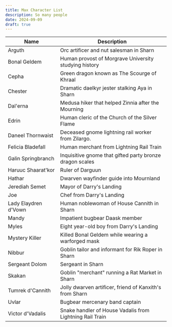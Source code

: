 ```yaml
---
title: Max Character List
description: So many people
date: 2024-09-09
draft: true
---
```

<!-- QueryToSerialize: TABLE WITHOUT ID file.name as "Name", description as "Description" FROM "People" WHERE player = "Max" -->
<!-- SerializedQuery: TABLE WITHOUT ID file.name as "Name", description as "Description" FROM "People" WHERE player = "Max" -->

| Name                 | Description                                              |
| -------------------- | -------------------------------------------------------- |
| Arguth               | Orc artificer and nut salesman in Sharn                  |
| Bonal Geldem         | Human provost of Morgrave University studying history    |
| Cepha                | Green dragon known as The Scourge of Khraal              |
| Chester              | Dramatic daelkyr jester stalking Aya in Sharn            |
| Dal'erna             | Medusa hiker that helped Zinnia after the Mourning       |
| Edrin                | Human cleric of the Church of the Silver Flame           |
| Daneel Thornwaist    | Deceased gnome lightning rail worker from Zilargo.       |
| Felicia Bladefall    | Human merchant from Lightning Rail Train                 |
| Galin Springbranch   | Inquisitive gnome that gifted party bronze dragon scales |
| Haruuc Shaarat'kor   | Ruler of Darguun                                         |
| Hathar               | Dwarven wayfinder guide into Mournland                   |
| Jerediah Semet       | Mayor of Darry's Landing                                 |
| Joe                  | Chef from Darry's Landing                                |
| Lady Elaydren d'Vown | Human noblewoman of House Cannith in Sharn               |
| Mandy                | Impatient bugbear Daask member                           |
| Myles                | Eight year-old boy from Darry's Landing                  |
| Mystery Killer       | Killed Bonal Geldem while wearing a warforged mask       |
| Nibbur               | Goblin tailor and informant for Rik Roper in Sharn       |
| Sergeant Dolom       | Sergeant in Sharn                                        |
| Skakan               | Goblin "merchant" running a Rat Market in Sharn          |
| Tumrek d'Cannith     | Jolly dwarven artificer, friend of Kanxith's from Sharn  |
| Uvlar                | Bugbear mercenary band captain                           |
| Victor d'Vadalis     | Snake handler of House Vadalis from Lightning Rail Train |
<!-- SerializedQuery END -->




